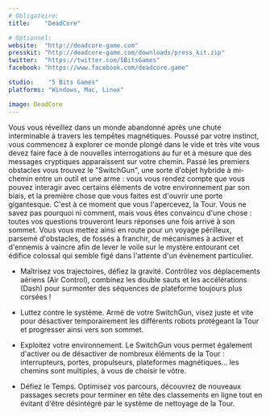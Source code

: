 ```yaml
---
# Obligatoire:
title:    "DeadCore"

# Optionnel:
website:  "http://deadcore-game.com"
presskit: "http://deadcore-game.com/downloads/press_kit.zip"
twitter:  "https://twitter.com/5BitsGames"
facebook: "https://www.facebook.com/deadcore.game"

studio:    "5 Bits Games"
platforms: "Windows, Mac, Linux"

image: DeadCore
---
```


Vous vous réveillez dans un monde abandonné après une chute interminable à travers les tempêtes magnétiques.
Poussé par votre instinct, vous commencez à explorer ce monde plongé dans le vide et très vite vous devez faire face à de nouvelles interrogations au fur et à mesure que des messages cryptiques apparaissent sur votre chemin.
Passé les premiers obstacles vous trouvez le "SwitchGun", une sorte d'objet hybride à mi-chemin entre un outil et une arme : vous vous rendez compte que vous pouvez interagir avec certains éléments de votre environnement par son biais, et la première chose que vous faites est d'ouvrir une porte gigantesque. C'est à ce moment que vous l'apercevez, la Tour.
Vous ne savez pas pourquoi ni comment, mais vous êtes convaincu d'une chose : toutes vos questions trouveront leurs réponses une fois arrivé à son sommet.
Vous vous mettez ainsi en route pour un voyage périlleux, parsemé d'obstacles, de fossés à franchir, de mécanismes à activer et d'ennemis à vaincre afin de lever le voile sur le mystère entourant cet édifice colossal qui semble figé dans l'attente d'un évènement particulier.

- Maîtrisez vos trajectoires, défiez la gravité.
Contrôlez vos déplacements aériens (Air Control), combinez les double sauts et les accélérations (Dash) pour surmonter des séquences de plateforme toujours plus corsées !

- Luttez contre le système.
Armé de votre SwitchGun, visez juste et vite pour désactiver temporairement les différents robots protégeant la Tour et progresser ainsi vers son sommet.

- Exploitez votre environnement.
Le SwitchGun vous permet également d'activer ou de désactiver de nombreux éléments de la Tour : interrupteurs, portes, propulseurs, plateformes magnétiques… les chemins sont multiples, à vous de choisir le vôtre.

- Défiez le Temps.
Optimisez vos parcours, découvrez de nouveaux passages secrets pour terminer en tête des classements en ligne tout en évitant d'être désintégré par le système de nettoyage de la Tour.

